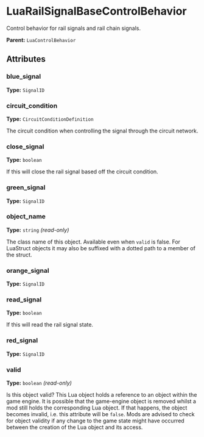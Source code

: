 # LuaRailSignalBaseControlBehavior

Control behavior for rail signals and rail chain signals.

**Parent:** `LuaControlBehavior`

## Attributes

### blue_signal

**Type:** `SignalID`



### circuit_condition

**Type:** `CircuitConditionDefinition`

The circuit condition when controlling the signal through the circuit network.

### close_signal

**Type:** `boolean`

If this will close the rail signal based off the circuit condition.

### green_signal

**Type:** `SignalID`



### object_name

**Type:** `string` _(read-only)_

The class name of this object. Available even when `valid` is false. For LuaStruct objects it may also be suffixed with a dotted path to a member of the struct.

### orange_signal

**Type:** `SignalID`



### read_signal

**Type:** `boolean`

If this will read the rail signal state.

### red_signal

**Type:** `SignalID`



### valid

**Type:** `boolean` _(read-only)_

Is this object valid? This Lua object holds a reference to an object within the game engine. It is possible that the game-engine object is removed whilst a mod still holds the corresponding Lua object. If that happens, the object becomes invalid, i.e. this attribute will be `false`. Mods are advised to check for object validity if any change to the game state might have occurred between the creation of the Lua object and its access.

